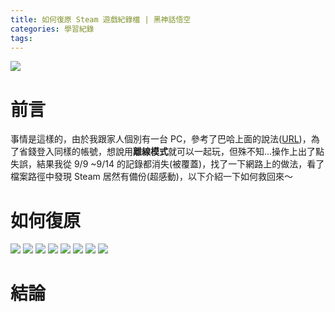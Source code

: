 ```yaml
---
title: 如何復原 Steam 遊戲紀錄檔 | 黑神話悟空
categories: 學習紀錄
tags:
---
```


![](https://nijialin.com/images/2024/steam-backup/1.png)

# 前言

事情是這樣的，由於我跟家人個別有一台 PC，參考了巴哈上面的說法([URL](https://forum.gamer.com.tw/C.php?bsn=60599&snA=31999))，為了省錢登入同樣的帳號，想說用**離線模式**就可以一起玩，但殊不知...操作上出了點失誤，結果我從 9/9 ~9/14 的記錄都消失(被覆蓋)，找了一下網路上的做法，看了檔案路徑中發現 Steam 居然有備份(超感動)，以下介紹一下如何救回來～

<!-- more -->

# 如何復原

![](https://nijialin.com/images/2024/steam-backup/2.png)
![](https://nijialin.com/images/2024/steam-backup/3.png)
![](https://nijialin.com/images/2024/steam-backup/4.png)
![](https://nijialin.com/images/2024/steam-backup/5.png)
![](https://nijialin.com/images/2024/steam-backup/6.png)
![](https://nijialin.com/images/2024/steam-backup/7.png)
![](https://nijialin.com/images/2024/steam-backup/8.png)
![](https://nijialin.com/images/2024/steam-backup/9.png)

# 結論
